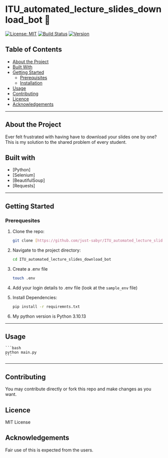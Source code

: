 # ITU_automated_lecture_slides_download_bot 🌟

[![License: MIT](https://img.shields.io/badge/License-MIT-yellow.svg)](https://opensource.org/licenses/MIT)
[![Build Status](https://img.shields.io/badge/build-passing-brightgreen)](link-to-your-ci-cd-status)
[![Version](https://img.shields.io/badge/version-1.0.0-blue)](link-to-releases)

## Table of Contents

- [About the Project](#about-the-project)
- [Built With](#built-with)
- [Getting Started](#getting-started)
    - [Prerequisites](#prerequisites)
    - [Installation](#installation)
- [Usage](#usage)
- [Contributing](#contributing)
- [Licence](#license)
- [Acknowledgements](#acknowledgements)

---

## About the Project
Ever felt frustrated with having have to download your slides one by one? This is my solution to the shared problem of every student. 

## Built with
* [Python]
* [Selenium]
* [BeautifulSoup]
* [Requests]

---

## Getting Started

### Prerequesites

1. Clone the repo:
    ```bash 
    git clone [https://github.com/just-sabyr/ITU_automated_lecture_slides_download_bot.git](https://github.com/just-sabyr/ITU_automated_lecture_slides_download_bot.git)
    ```

2. Navigate to the project directory:
    ```bash
    cd ITU_automated_lecture_slides_download_bot
    ```

3. Create a .env file
    ```bash
    touch .env
    ```

4. Add your login details to .env file (look at the `sample_env` file)

3. Install Dependencies:
    ```bash
    pip install -r requiremnts.txt
    ```

4. My python version is Python 3.10.13

---

## Usage
    ```bash 
    python main.py
    ```

---

## Contributing
You may contribute directly or fork this repo and make changes as you want.

## Licence
MIT License

## Acknowledgements
Fair use of this is expected from the users. 

